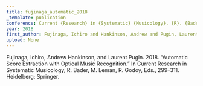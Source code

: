 ```yaml
---
title: fujinaga_automatic_2018
_template: publication
conference: Current {Research} in {Systematic} {Musicology}, {R}. {Bader}, {M}. {Leman}, {R}. {Godoy}, eds.
year: 2018
first_author: Fujinaga, Ichiro and Hankinson, Andrew and Pugin, Laurent
upload: None
---
```

Fujinaga, Ichiro, Andrew Hankinson, and Laurent Pugin. 2018. “Automatic Score Extraction with Optical Music Recognition.” In Current Research in Systematic Musicology, R. Bader, M. Leman, R. Godoy, Eds., 299–311. Heidelberg: Springer.